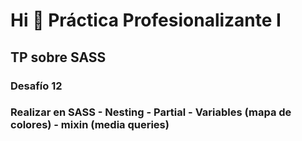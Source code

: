 Hi 👋 Práctica Profesionalizante I
===================================

## TP sobre SASS
### Desafío 12
### Realizar en SASS - Nesting - Partial - Variables (mapa de colores) - mixin (media queries)